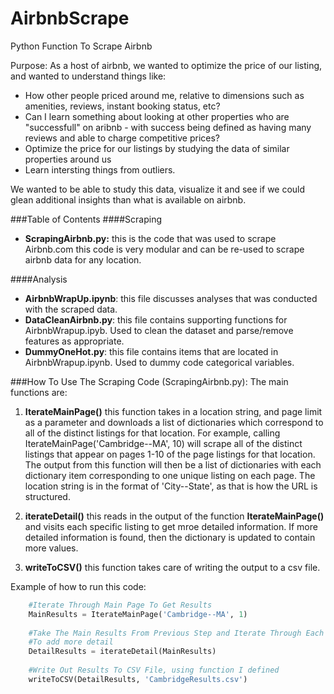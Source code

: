 AirbnbScrape
============

Python Function To Scrape Airbnb


Purpose:
As a host of airbnb, we wanted to optimize the price of our listing, and wanted to understand things like: 
- How other people priced around me, relative to dimensions such as amenities, reviews, instant booking status, etc?
- Can I learn something about looking at other properties who are "successfull" on aribnb - with success being defined as having many reviews and able to charge competitive prices?  
- Optimize the price for our listings by studying the data of similar properties around us
- Learn intersting things from outliers.

We wanted to be able to study this data, visualize it and see if we could glean additional insights than what is available on airbnb. 

###Table of Contents 
####Scraping
- **ScrapingAirbnb.py:**  this is the code that was used to scrape Airbnb.com  this code is very modular and can be re-used to scrape airbnb data for any location.  

####Analysis
- **AirbnbWrapUp.ipynb**: this file discusses analyses that was conducted with the scraped data.  
- **DataCleanAirbnb.py**:  this file contains supporting functions for AirbnbWrapup.ipyb.  Used to clean the dataset and parse/remove features as appropriate.
- **DummyOneHot.py**:  this file contains items that are located in AirbnbWrapup.ipynb.  Used to dummy code categorical variables.


###How To Use The Scraping Code (ScrapingAirbnb.py):
The main functions are:

1) **IterateMainPage()**  this function takes in a location string, and page limit as a parameter and downloads a list of dictionaries which correspond to all of the distinct listings for that location.  For example, calling IterateMainPage('Cambridge--MA', 10) will scrape all of the distinct listings that appear on pages 1-10 of the page listings for that location.  The output from this function will then be a list of dictionaries with each dictionary item corresponding to one unique listing on each page.  The location string is in the format of 'City--State', as that is how the URL is structured.  

2) **iterateDetail()**  this reads in the output of the function **IterateMainPage()** and visits each specific listing to get mroe detailed information.  If more detailed information is found, then the dictionary is updated to contain more values. 

3) **writeToCSV()**  this function takes care of writing the output to a csv file.  

Example of how to run this code:
```python
    #Iterate Through Main Page To Get Results
    MainResults = IterateMainPage('Cambridge--MA', 1)
    
    #Take The Main Results From Previous Step and Iterate Through Each Listing
    #To add more detail
    DetailResults = iterateDetail(MainResults)
    
    #Write Out Results To CSV File, using function I defined
    writeToCSV(DetailResults, 'CambridgeResults.csv')
```


